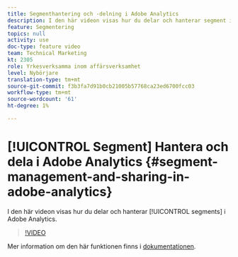```yaml
---
title: Segmenthantering och -delning i Adobe Analytics
description: I den här videon visas hur du delar och hanterar segment i Adobe Analytics.
feature: Segmentering
topics: null
activity: use
doc-type: feature video
team: Technical Marketing
kt: 2305
role: Yrkesverksamma inom affärsverksamhet
level: Nybörjare
translation-type: tm+mt
source-git-commit: f3b3fa7d91b0cb21005b57768ca23ed6700fcc03
workflow-type: tm+mt
source-wordcount: '61'
ht-degree: 1%

---
```



# [!UICONTROL Segment] Hantera och dela i Adobe Analytics  {#segment-management-and-sharing-in-adobe-analytics}

I den här videon visas hur du delar och hanterar [!UICONTROL segments] i Adobe Analytics.

>[!VIDEO](https://video.tv.adobe.com/v/25402/?quality=12)

Mer information om den här funktionen finns i [dokumentationen](https://marketing.adobe.com/resources/help/en_US/analytics/segment/seg_manage.html).
